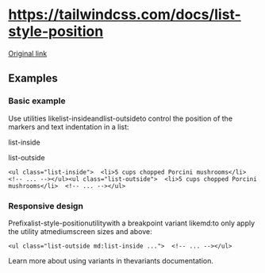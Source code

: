 # https://tailwindcss.com/docs/list-style-position

[Original link](https://tailwindcss.com/docs/list-style-position)

## Examples

### Basic example

Use utilities likelist-insideandlist-outsideto control the position of the markers and text indentation in a list:

list-inside

list-outside

```
<ul class="list-inside">  <li>5 cups chopped Porcini mushrooms</li>  <!-- ... --></ul><ul class="list-outside">  <li>5 cups chopped Porcini mushrooms</li>  <!-- ... --></ul>
```

### Responsive design

Prefixalist-style-positionutilitywith a breakpoint variant likemd:to only apply the utility atmediumscreen sizes and above:

```
<ul class="list-outside md:list-inside ...">  <!-- ... --></ul>
```

Learn more about using variants in thevariants documentation.
